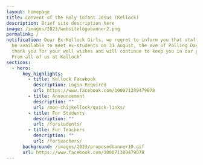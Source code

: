 ```yaml
---
layout: homepage
title: Convent of the Holy Infant Jesus (Kellock)
description: Brief site description here
image: /images/2023/websitelogobanner2.png
permalink: /
notification: Dear Ex-Kellock Girls, we regret to inform you that staff will not
  be available to meet ex-students on 31 August, the eve of Polling Day. We
  thank you for your well wishes and will continue to keep you in our prayers.
  From all of us at Kellock’
sections:
  - hero:
      key_highlights:
        - title: Kellock Facebook
          description: Login Required
          url: https://www.facebook.com/100071389479078
        - title: Announcement
          description: ""
          url: /moe-chijkellock/quick-links/
        - title: For Students
          description: ""
          url: /forstudents/
        - title: For Teachers
          description: ""
          url: /forteachers/
      background: /images/2023/proposedbanner10.gif
      url: https://www.facebook.com/100071389479078
---
```


